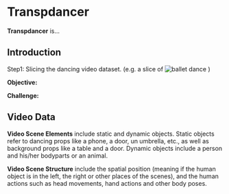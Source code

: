 # Transpdancer

**Transpdancer** is...

## Introduction
Step1: Slicing the dancing video dataset. (e.g. a slice of ![ballet dance](https://github.com/Yuni0217/Transpdance/blob/main/Figures/ballet.gif) )

**Objective:**

**Challenge:**

## Video Data

**Video Scene Elements** include static and dynamic objects. Static objects refer to dancing props like a phone, a door, un umbrella, etc., as well as background props like a table and a door. Dynamic objects include a person and his/her bodyparts or an animal. 

**Video Scene Structure** include the spatial position (meaning if the human object is in the left, the right or other places of the scenes), and the human actions such as head movements, hand actions and other body poses. 

